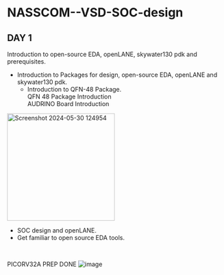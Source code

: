 # NASSCOM--VSD-SOC-design
## **DAY 1** <br> 
Introduction to open-source EDA, openLANE, skywater130 pdk and prerequisites. <br>
* Introduction to Packages for design, open-source EDA, openLANE and skywater130 pdk.
  * Introduction to QFN-48 Package. <br>
QFN 48 Package Introduction <br>
AUDRINO Board Introduction <br>
<img width="251" alt="Screenshot 2024-05-30 124954" src="https://github.com/SubhroRoy/NASSCOM--VSD-SOC-design/assets/169291565/08b862b8-f230-4402-a0c0-b4445a29c09d">

* SOC design and openLANE.
* Get familiar to open source EDA tools.
<br>
  
PICORV32A PREP DONE
![image](https://github.com/SubhroRoy/NASSCOM--VSD-SOC-design/assets/169291565/05c30919-36f8-4d64-a5e2-2b652adeb588)
